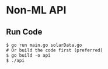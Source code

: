 # Non-ML API
## Run Code
```
$ go run main.go solarData.go
# Or build the code first (preferred)
$ go build -o api
$ ./api
```
